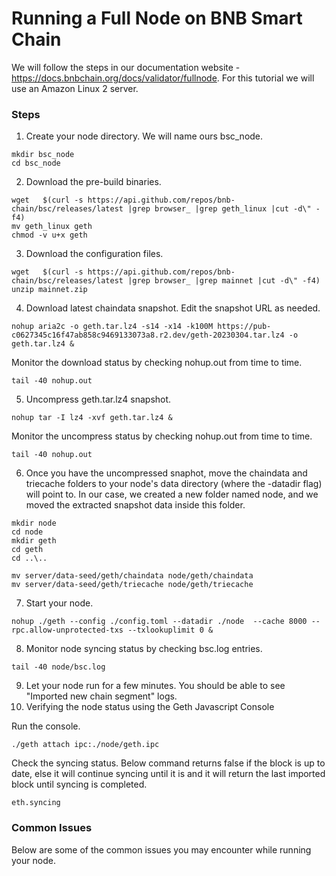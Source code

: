 # Running a Full Node on BNB Smart Chain

We will follow the steps in our documentation website - https://docs.bnbchain.org/docs/validator/fullnode.
For this tutorial we will use an Amazon Linux 2 server.


### Steps

1. Create your node directory. We will name ours bsc_node.

```
mkdir bsc_node
cd bsc_node
```


2. Download the pre-build binaries.

```
wget   $(curl -s https://api.github.com/repos/bnb-chain/bsc/releases/latest |grep browser_ |grep geth_linux |cut -d\" -f4)
mv geth_linux geth
chmod -v u+x geth
```

3. Download the configuration files.

```
wget   $(curl -s https://api.github.com/repos/bnb-chain/bsc/releases/latest |grep browser_ |grep mainnet |cut -d\" -f4)
unzip mainnet.zip
```

4. Download latest chaindata snapshot. Edit the snapshot URL as needed.

```
nohup aria2c -o geth.tar.lz4 -s14 -x14 -k100M https://pub-c0627345c16f47ab858c9469133073a8.r2.dev/geth-20230304.tar.lz4 -o geth.tar.lz4 &
```

Monitor the download status by checking nohup.out from time to time.

```
tail -40 nohup.out
```

5. Uncompress geth.tar.lz4 snapshot. 

```
nohup tar -I lz4 -xvf geth.tar.lz4 &
```

Monitor the uncompress status by checking nohup.out from time to time.

```
tail -40 nohup.out
```

6. Once you have the uncompressed snaphot, move the chaindata and triecache folders to your node's data directory (where the -datadir flag) will point to. In our case, we created a new folder named node, and we moved the extracted snapshot data inside this folder.

```
mkdir node
cd node
mkdir geth
cd geth
cd ..\..
```

```
mv server/data-seed/geth/chaindata node/geth/chaindata
mv server/data-seed/geth/triecache node/geth/triecache
```


7. Start your node.

```
nohup ./geth --config ./config.toml --datadir ./node  --cache 8000 --rpc.allow-unprotected-txs --txlookuplimit 0 &
```

8. Monitor node syncing status by checking bsc.log entries. 

```
tail -40 node/bsc.log
```

9. Let your node run for a few minutes. You should be able to see "Imported new chain segment" logs.
10. Verifying the node status using the Geth Javascript Console

Run the console.

```
./geth attach ipc:./node/geth.ipc
```

Check the syncing status. Below command returns false if the block is up to date, else it will continue syncing until it is and it will return the last imported block until syncing is completed.

```
eth.syncing
```

### Common Issues

Below are some of the common issues you may encounter while running your node.


